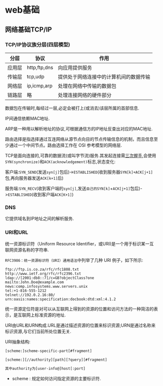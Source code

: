 # web基础

## 网络基础TCP/IP

### TCP/IP协议族分层(四层模型)

|分层|协议|作用|
|--------|--------|--------|
|应用层|http,ftp,dns|向应用提供服务|
|传输层|tcp,udp|提供处于网络连接中的计算机间的数据传输|
|网络层|ip,icmp,arp|处理在网络中传输的数据包|
|链路层|略|处理连接网络的硬件部分|

数据包在传输时,每经过一层,必定会被打上(或消去)该层所属的首部信息.

IP间通信依赖MAC地址.

ARP是一种用以解析地址的协议,可根据通信方的IP地址反查出对应的MAC地址.

路由选择是指选择通过互连网络从源节点向目的节点传输信息的机制，而且信息至少通过一个中间节点。路由选择工作在 OSI 参考模型的网络层.

TCP是面向连接的,可靠的数据流(或叫字节流)服务.其发起连接需[三次握手](http://baike.baidu.com/view/1003841.htm),会使用`SYN(synchronize)`和`ACK(acknowledgement)`标志,状态变化:

客户端:`SYN_SEND`(发送`syn[j]`包后)->`ESTABLISHED`(收到服务器`SYN[k]+ACK[j+1]`包,再向服务器发送`ACK[k+1]`后)

服务端:`SYN_RECV`(收到客户端的`syn[j]`,发送`自己的SYN[k]`+`ACK[j+1]`包后)->`ESTABLISHED`(收到客户端`ACK[K+1]`)

### DNS

它提供域名到IP地址之间的解析服务.

### URI和URL

统一资源标识符（Uniform Resource Identifier，或URI)是一个用于标识某一互联网资源名称的字符串.

`RFC3986：统一资源标识符（URI）通用语法`中列举了几种 URI 例子，如下所示:

```
ftp://ftp.is.co.za/rfc/rfc1808.txt
http://www.ietf.org/rfc/rfc2396.txt
ldap://[2001:db8::7]/c=GB?objectClass?one
mailto:John.Doe@example.com
news:comp.infosystems.www.servers.unix
tel:+1-816-555-1212
telnet://192.0.2.16:80/
urn:oasis:names:specification:docbook:dtd:xml:4.1.2
```

统一资源定位符是对可以从互联网上得到的资源的位置和访问方法的一种简洁的表示，是互联网上标准资源的地址.

URI由URL和URN构成.URL是通过描述资源的位置来标识资源;URN是通过名称来标识资源,与它们当前所处位置无关.

URI抽象结构:

```html
[scheme:]scheme-specific-part[#fragment]

[scheme:][//authority][path][?query][#fragment]

其中authority为[user-info@]host[:port]
```
- scheme : 规定如何访问指定资源的主要标识符.